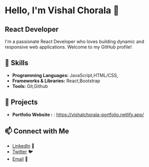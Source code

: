 # Hello, I'm Vishal Chorala 👋

## React Developer

I'm a passionate React Developer who loves building dynamic and responsive web applications. Welcome to my GitHub profile!
  
## 🔧 Skills
- **Programming Languages:** JavaScript,HTML/CSS, 
- **Frameworks & Libraries:** React,Bootstrap
- **Tools:** Git,Github

## 🌟 Projects
- **Portfolio Website :** : https://vishalchorala-portfolio.netlify.app/

## 📫 Connect with Me
- [LinkedIn]([your_linkedin_profile](https://www.linkedin.com/in/vishal-chorala-28378a21b/)) 🔗
- [Twitter]([your_twitter_profile](https://x.com/i/flow/login?redirect_after_login=%2Fvishal_chorala)) 🐦
- [Email](mailto:pintuchorala2004@gmail.com) 📧
